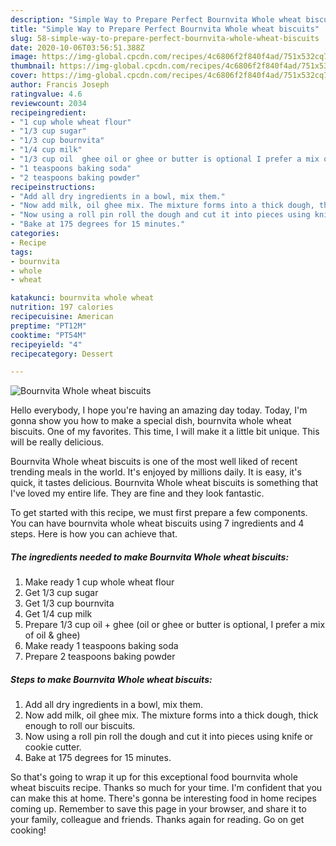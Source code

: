 ```yaml
---
description: "Simple Way to Prepare Perfect Bournvita Whole wheat biscuits"
title: "Simple Way to Prepare Perfect Bournvita Whole wheat biscuits"
slug: 58-simple-way-to-prepare-perfect-bournvita-whole-wheat-biscuits
date: 2020-10-06T03:56:51.388Z
image: https://img-global.cpcdn.com/recipes/4c6806f2f840f4ad/751x532cq70/bournvita-whole-wheat-biscuits-recipe-main-photo.jpg
thumbnail: https://img-global.cpcdn.com/recipes/4c6806f2f840f4ad/751x532cq70/bournvita-whole-wheat-biscuits-recipe-main-photo.jpg
cover: https://img-global.cpcdn.com/recipes/4c6806f2f840f4ad/751x532cq70/bournvita-whole-wheat-biscuits-recipe-main-photo.jpg
author: Francis Joseph
ratingvalue: 4.6
reviewcount: 2034
recipeingredient:
- "1 cup whole wheat flour"
- "1/3 cup sugar"
- "1/3 cup bournvita"
- "1/4 cup milk"
- "1/3 cup oil  ghee oil or ghee or butter is optional I prefer a mix of oil  ghee"
- "1 teaspoons baking soda"
- "2 teaspoons baking powder"
recipeinstructions:
- "Add all dry ingredients in a bowl, mix them."
- "Now add milk, oil ghee mix. The mixture forms into a thick dough, thick enough to roll our biscuits."
- "Now using a roll pin roll the dough and cut it into pieces using knife or cookie cutter."
- "Bake at 175 degrees for 15 minutes."
categories:
- Recipe
tags:
- bournvita
- whole
- wheat

katakunci: bournvita whole wheat 
nutrition: 197 calories
recipecuisine: American
preptime: "PT12M"
cooktime: "PT54M"
recipeyield: "4"
recipecategory: Dessert

---
```



![Bournvita Whole wheat biscuits](https://img-global.cpcdn.com/recipes/4c6806f2f840f4ad/751x532cq70/bournvita-whole-wheat-biscuits-recipe-main-photo.jpg)

Hello everybody, I hope you're having an amazing day today. Today, I'm gonna show you how to make a special dish, bournvita whole wheat biscuits. One of my favorites. This time, I will make it a little bit unique. This will be really delicious.



Bournvita Whole wheat biscuits is one of the most well liked of recent trending meals in the world. It's enjoyed by millions daily. It is easy, it's quick, it tastes delicious. Bournvita Whole wheat biscuits is something that I've loved my entire life. They are fine and they look fantastic.


To get started with this recipe, we must first prepare a few components. You can have bournvita whole wheat biscuits using 7 ingredients and 4 steps. Here is how you can achieve that.

<!--inarticleads1-->

##### The ingredients needed to make Bournvita Whole wheat biscuits:

1. Make ready 1 cup whole wheat flour
1. Get 1/3 cup sugar
1. Get 1/3 cup bournvita
1. Get 1/4 cup milk
1. Prepare 1/3 cup oil + ghee (oil or ghee or butter is optional, I prefer a mix of oil &amp; ghee)
1. Make ready 1 teaspoons baking soda
1. Prepare 2 teaspoons baking powder




<!--inarticleads2-->

##### Steps to make Bournvita Whole wheat biscuits:

1. Add all dry ingredients in a bowl, mix them.
1. Now add milk, oil ghee mix. The mixture forms into a thick dough, thick enough to roll our biscuits.
1. Now using a roll pin roll the dough and cut it into pieces using knife or cookie cutter.
1. Bake at 175 degrees for 15 minutes.




So that's going to wrap it up for this exceptional food bournvita whole wheat biscuits recipe. Thanks so much for your time. I'm confident that you can make this at home. There's gonna be interesting food in home recipes coming up. Remember to save this page in your browser, and share it to your family, colleague and friends. Thanks again for reading. Go on get cooking!
